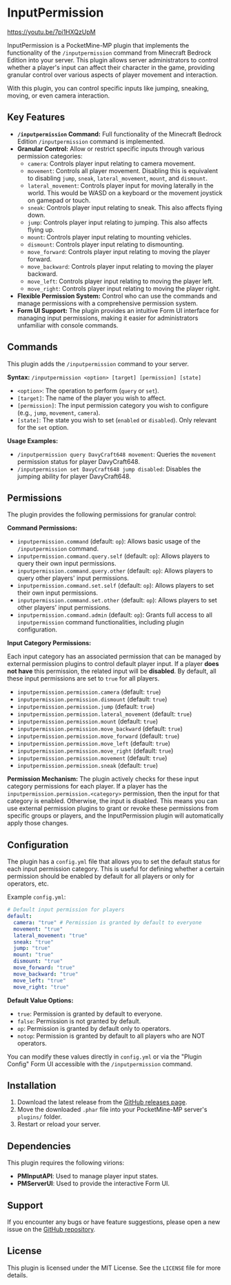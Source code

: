 # InputPermission

https://youtu.be/7pi1HXQzUpM

InputPermission is a PocketMine-MP plugin that implements the functionality of the `/inputpermission` command from
Minecraft Bedrock Edition into your server. This plugin allows server administrators to control whether a player's input
can affect their character in the game, providing granular control over various aspects of player movement and
interaction.

With this plugin, you can control specific inputs like jumping, sneaking, moving, or even camera interaction.

## Key Features

* **`/inputpermission` Command:** Full functionality of the Minecraft Bedrock Edition `/inputpermission` command is
  implemented.
* **Granular Control:** Allow or restrict specific inputs through various permission categories:
    * `camera`: Controls player input relating to camera movement.
    * `movement`: Controls all player movement. Disabling this is equivalent to disabling `jump`, `sneak`,
      `lateral_movement`, `mount`, and `dismount`.
    * `lateral_movement`: Controls player input for moving laterally in the world. This would be WASD on a keyboard or
      the movement joystick on gamepad or touch.
    * `sneak`: Controls player input relating to sneak. This also affects flying down.
    * `jump`: Controls player input relating to jumping. This also affects flying up.
    * `mount`: Controls player input relating to mounting vehicles.
    * `dismount`: Controls player input relating to dismounting.
    * `move_forward`: Controls player input relating to moving the player forward.
    * `move_backward`: Controls player input relating to moving the player backward.
    * `move_left`: Controls player input relating to moving the player left.
    * `move_right`: Controls player input relating to moving the player right.
* **Flexible Permission System:** Control who can use the commands and manage permissions with a comprehensive
  permission system.
* **Form UI Support:** The plugin provides an intuitive Form UI interface for managing input permissions, making it
  easier for administrators unfamiliar with console commands.

## Commands

This plugin adds the `/inputpermission` command to your server.

**Syntax:**
`/inputpermission <option> [target] [permission] [state]`

* `<option>`: The operation to perform (`query` or `set`).
* `[target]`: The name of the player you wish to affect.
* `[permission]`: The input permission category you wish to configure (e.g., `jump`, `movement`, `camera`).
* `[state]`: The state you wish to set (`enabled` or `disabled`). Only relevant for the `set` option.

**Usage Examples:**

* `/inputpermission query DavyCraft648 movement`: Queries the `movement` permission status for player DavyCraft648.
* `/inputpermission set DavyCraft648 jump disabled`: Disables the jumping ability for player DavyCraft648.

## Permissions

The plugin provides the following permissions for granular control:

**Command Permissions:**

* `inputpermission.command` (default: `op`): Allows basic usage of the `/inputpermission` command.
* `inputpermission.command.query.self` (default: `op`): Allows players to query their own input permissions.
* `inputpermission.command.query.other` (default: `op`): Allows players to query other players' input permissions.
* `inputpermission.command.set.self` (default: `op`): Allows players to set their own input permissions.
* `inputpermission.command.set.other` (default: `op`): Allows players to set other players' input permissions.
* `inputpermission.command.admin` (default: `op`): Grants full access to all `inputpermission` command functionalities,
  including plugin configuration.

**Input Category Permissions:**

Each input category has an associated permission that can be managed by external permission plugins to control default
player input. If a player **does not have** this permission, the related input will be **disabled**. By default, all
these input permissions are set to `true` for all players.

* `inputpermission.permission.camera` (default: `true`)
* `inputpermission.permission.dismount` (default: `true`)
* `inputpermission.permission.jump` (default: `true`)
* `inputpermission.permission.lateral_movement` (default: `true`)
* `inputpermission.permission.mount` (default: `true`)
* `inputpermission.permission.move_backward` (default: `true`)
* `inputpermission.permission.move_forward` (default: `true`)
* `inputpermission.permission.move_left` (default: `true`)
* `inputpermission.permission.move_right` (default: `true`)
* `inputpermission.permission.movement` (default: `true`)
* `inputpermission.permission.sneak` (default: `true`)

**Permission Mechanism:**
The plugin actively checks for these input category permissions for each player. If a player has the
`inputpermission.permission.<category>` permission, then the input for that category is enabled. Otherwise, the input is
disabled. This means you can use external permission plugins to grant or revoke these permissions from specific groups
or players, and the InputPermission plugin will automatically apply those changes.

## Configuration

The plugin has a `config.yml` file that allows you to set the default status for each input permission category. This is
useful for defining whether a certain permission should be enabled by default for all players or only for operators,
etc.

Example `config.yml`:

```yaml
# Default input permission for players
default:
  camera: "true" # Permission is granted by default to everyone
  movement: "true"
  lateral_movement: "true"
  sneak: "true"
  jump: "true"
  mount: "true"
  dismount: "true"
  move_forward: "true"
  move_backward: "true"
  move_left: "true"
  move_right: "true"
```

**Default Value Options:**

* `true`: Permission is granted by default to everyone.
* `false`: Permission is not granted by default.
* `op`: Permission is granted by default only to operators.
* `notop`: Permission is granted by default to all players who are NOT operators.

You can modify these values directly in `config.yml` or via the "Plugin Config" Form UI accessible with the
`/inputpermission` command.

## Installation

1. Download the latest release from
   the [GitHub releases page](https://github.com/DavyCraft648/InputPermission/releases).
2. Move the downloaded `.phar` file into your PocketMine-MP server's `plugins/` folder.
3. Restart or reload your server.

## Dependencies

This plugin requires the following virions:

* **PMInputAPI**: Used to manage player input states.
* **PMServerUI**: Used to provide the interactive Form UI.

## Support

If you encounter any bugs or have feature suggestions, please open a new issue on
the [GitHub repository](https://github.com/DavyCraft648/InputPermission/issues).

## License

This plugin is licensed under the MIT License. See the `LICENSE` file for more details.